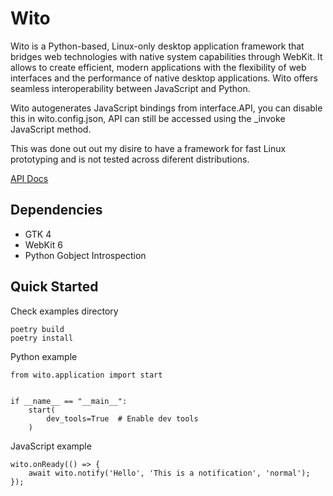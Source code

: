 # Wito

Wito is a Python-based, Linux-only desktop application framework that bridges web technologies with native system capabilities through WebKit. It allows to create efficient, modern applications with the flexibility of web interfaces and the performance of native desktop applications. Wito offers seamless interoperability between JavaScript and Python. 

Wito autogenerates JavaScript bindings from interface.API, you can disable this in wito.config.json, API can still be accessed using the _invoke JavaScript method.

This was done out out my disire to have a framework for fast Linux prototyping and is not tested across diferent distributions.

[API Docs](https://codesardine.github.io/wito/)

## Dependencies
* GTK 4
* WebKit 6
* Python Gobject Introspection

## Quick Started
Check examples directory

```
poetry build
poetry install

```

Python example

```
from wito.application import start


if __name__ == "__main__":
    start(
        dev_tools=True  # Enable dev tools 
    )
```

JavaScript example

```
wito.onReady(() => {
    await wito.notify('Hello', 'This is a notification', 'normal');    
});
```